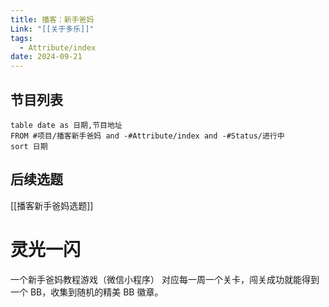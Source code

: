 ```yaml
---
title: 播客：新手爸妈
Link: "[[关于多乐]]"
tags:
  - Attribute/index
date: 2024-09-21
---
```

## 节目列表

```dataview
table date as 日期,节目地址
FROM #项目/播客新手爸妈 and -#Attribute/index and -#Status/进行中 
sort 日期
```


## 后续选题

[[播客新手爸妈选题]]

# 灵光一闪
一个新手爸妈教程游戏（微信小程序）
对应每一周一个关卡，闯关成功就能得到一个 BB，收集到随机的精美 BB 徽章。
